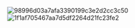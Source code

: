 ![98996d03a7afa3390199c3e2d2cc3c50](https://github.com/user-attachments/assets/b5fcd982-bce8-4153-9859-052a821b9a3e)
![1f1af705467aa7d5df2264d21fc23fe2](https://github.com/user-attachments/assets/ea70c159-84a7-4282-8a1a-3c6c7c9fddb6)
